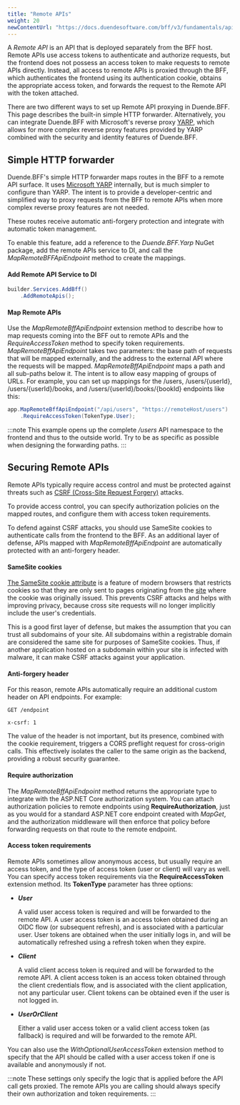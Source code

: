 ```yaml
---
title: "Remote APIs"
weight: 20
newContentUrl: "https://docs.duendesoftware.com/bff/v3/fundamentals/apis/remote/"
---
```


A _Remote API_ is an API that is deployed separately from the BFF host. Remote APIs use access tokens to authenticate and authorize requests, but the frontend does not possess an access token to make requests to remote APIs directly. Instead, all access to remote APIs is proxied through the BFF, which authenticates the frontend using its authentication cookie, obtains the appropriate access token, and forwards the request to the Remote API with the token attached.

There are two different ways to set up Remote API proxying in Duende.BFF. This page describes the built-in simple HTTP forwarder. Alternatively, you can integrate Duende.BFF with Microsoft's reverse proxy [YARP](/bff/v2/apis/yarp), which allows for more complex reverse proxy features provided by YARP combined with the security and identity features of Duende.BFF.

## Simple HTTP forwarder

Duende.BFF's simple HTTP forwarder maps routes in the BFF to a remote API surface. It uses [Microsoft YARP](https://github.com/microsoft/reverse-proxy) internally, but is much simpler to configure than YARP. The intent is to provide a developer-centric and simplified way to proxy requests from the BFF to remote APIs when more complex reverse proxy features are not needed.

These routes receive automatic anti-forgery protection and integrate with automatic token management.

To enable this feature, add a reference to the *Duende.BFF.Yarp* NuGet package, add the remote APIs service to DI, and call the *MapRemoteBFFApiEndpoint* method to create the mappings.

#### Add Remote API Service to DI

```cs
builder.Services.AddBff()
    .AddRemoteApis();
```


#### Map Remote APIs
Use the *MapRemoteBffApiEndpoint* extension method to describe how to map requests coming into the BFF out to remote APIs and the *RequireAccessToken* method to specify token requirements. *MapRemoteBffApiEndpoint* takes two parameters: the base path of requests that will be mapped externally, and the address to the external API where the requests will be mapped. *MapRemoteBffApiEndpoint* maps a path and all sub-paths below it. The intent is to allow easy mapping of groups of URLs. For example, you can set up mappings for the /users, /users/{userId}, /users/{userId}/books, and /users/{userId}/books/{bookId} endpoints like this:

```cs
app.MapRemoteBffApiEndpoint("/api/users", "https://remoteHost/users")
    .RequireAccessToken(TokenType.User);
```

:::note
This example opens up the complete */users* API namespace to the frontend and thus to the outside world. Try to be as specific as possible when designing the forwarding paths.
:::

## Securing Remote APIs
Remote APIs typically require access control and must be protected against threats such as [CSRF (Cross-Site Request Forgery)](https://developer.mozilla.org/en-US/docs/Glossary/CSRF) attacks. 

To provide access control, you can specify authorization policies on the mapped routes, and configure them with access token requirements.

To defend against CSRF attacks, you should use SameSite cookies to authenticate calls from the frontend to the BFF. As an additional layer of defense, APIs mapped with *MapRemoteBffApiEndpoint* are automatically protected with an anti-forgery header. 


#### SameSite cookies
[The SameSite cookie attribute](https://developer.mozilla.org/en-US/docs/Web/HTTP/Headers/Set-Cookie#samesitesamesite-value) is a feature of modern browsers that restricts cookies so that they are only sent to pages originating from the [site](https://developer.mozilla.org/en-US/docs/Glossary/Site) where the cookie was originally issued. This prevents CSRF attacks and helps with improving privacy, because cross site requests will no longer implicitly include the user's credentials.

This is a good first layer of defense, but makes the assumption that you can trust all subdomains of your site. All subdomains within a registrable domain are considered the same site for purposes of SameSite cookies. Thus, if another application hosted on a subdomain within your site is infected with malware, it can make CSRF attacks against your application.


#### Anti-forgery header

For this reason, remote APIs automatically require an additional custom header on API endpoints. For example:

```text
GET /endpoint

x-csrf: 1
```

The value of the header is not important, but its presence, combined with the cookie requirement, triggers a CORS preflight request for cross-origin calls. This effectively isolates the caller to the same origin as the backend, providing a robust security guarantee. 

#### Require authorization

The *MapRemoteBffApiEndpoint* method returns the appropriate type to integrate with the ASP.NET Core authorization system. You can attach authorization policies to remote endpoints using **RequireAuthorization**, just as you would for a standard ASP.NET core endpoint created with *MapGet*, and the authorization middleware will then enforce that policy before forwarding requests on that route to the remote endpoint.

#### Access token requirements

Remote APIs sometimes allow anonymous access, but usually require an access token, and the type of access token (user or client) will vary as well. You can specify access token requirements via the **RequireAccessToken** extension method. Its **TokenType** parameter has three options:

* ***User***

    A valid user access token is required and will be forwarded to the remote API. A user access token is an access token obtained during an OIDC flow (or subsequent refresh), and is associated with a particular user. User tokens are obtained when the user initially logs in, and will be automatically refreshed using a refresh token when they expire.

* ***Client***

    A valid client access token is required and will be forwarded to the remote API. A client access token is an access token obtained through the client credentials flow, and is associated with the client application, not any particular user. Client tokens can be obtained even if the user is not logged in.

* ***UserOrClient***

    Either a valid user access token or a valid client access token (as fallback) is required and will be forwarded to the remote API.

You can also use the *WithOptionalUserAccessToken* extension method to specify that the API should be called with a user access token if one is available and anonymously if not.

:::note
These settings only specify the logic that is applied before the API call gets proxied. The remote APIs you are calling should always specify their own authorization and token requirements.
:::
